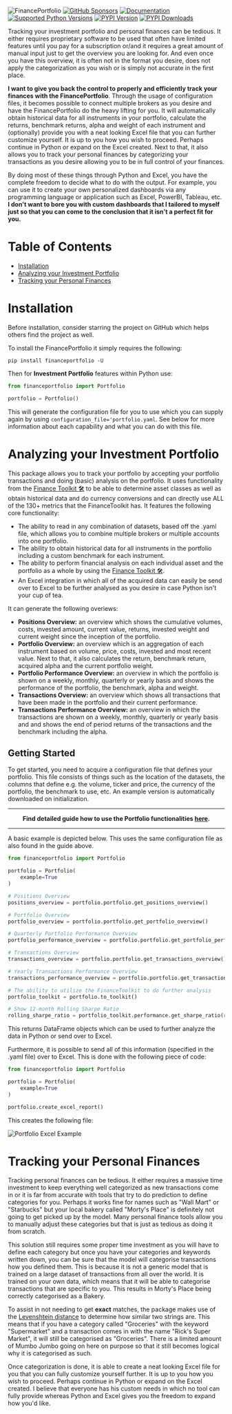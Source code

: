 ![FinancePortfolio](https://github.com/JerBouma/FinancePortfolio/assets/46355364/d3560ff3-1d2a-4ba2-a99d-dcf7b6ec2c5c)
[![GitHub Sponsors](https://img.shields.io/badge/Sponsor_this_Project-grey?logo=github)](https://github.com/sponsors/JerBouma)
[![Documentation](https://img.shields.io/badge/Documentation-grey?logo=readme)](https://www.jeroenbouma.com/projects/FinancePortfolio)
[![Supported Python Versions](https://img.shields.io/pypi/pyversions/FinancePortfolio)](https://pypi.org/project/FinancePortfolio/)
[![PYPI Version](https://img.shields.io/pypi/v/FinancePortfolio)](https://pypi.org/project/FinancePortfolio/)
[![PYPI Downloads](https://static.pepy.tech/badge/FinanceToolkit/month)](https://pepy.tech/project/FinancePortfolio)

Tracking your investment portfolio and personal finances can be tedious. It either requires proprietary software to be used that often have limited features until you pay for a subscription or/and it requires a great amount of manual input just to get the overview you are looking for. And even once you have this overview, it is often not in the format you desire, does not apply the categorization as you wish or is simply not accurate in the first place.

**I want to give you back the control to properly and efficiently track your finances with the FinancePortfolio**. Through the usage of configuration files, it becomes possible to connect multiple brokers as you desire and have the FinancePortfolio do the heavy lifting for you. It will automatically obtain historical data for all instruments in your portfolio, calculate the returns, benchmark returns, alpha and weight of each instrument and (optionally) provide you with a neat looking Excel file that you can further customize yourself. It is up to you how you wish to proceed. Perhaps continue in Python or expand on the Excel created. Next to that, it also allows you to track your personal finances by categorizing your transactions as you desire allowing you to be in full control of your finances.

By doing most of these things through Python and Excel, you have the complete freedom to decide what to do with the output. For example, you can use it to create your own personalized dashboards via any programming language or application such as Excel, PowerBI, Tableau, etc. **I don't want to bore you with custom dashboards that I tailored to myself just so that you can come to the conclusion that it isn't a perfect fit for you.**

# Table of Contents

- [Installation](#installation)
- [Analyzing your Investment Portfolio](#analyzing-your-investment-portfolio)
- [Tracking your Personal Finances](#tracking-your-personal-finances)


# Installation

Before installation, consider starring the project on GitHub which helps others find the project as well. 

To install the FinancePortfolio it simply requires the following:

```
pip install financeportfolio -U
```

Then for **Investment Portfolio** features within Python use:

```python
from financeportfolio import Portfolio

portfolio = Portfolio()
```

This will generate the configuration file for you to use which you can supply again by using `configuration_file='portfolio.yaml`. See below for more information about each capability and what you can do with this file.

# Analyzing your Investment Portfolio

This package allows you to track your portfolio by accepting your portfolio transactions and doing (basic) analysis on the portfolio. It uses functionality from the [Finance Toolkit 🛠️](https://github.com/JerBouma/FinanceToolkit) to be able to determine asset classes as well as obtain historical data and do currency conversions and can directly use ALL of the 130+ metrics that the FinanceToolkit has. It features the following core functionality:

- The ability to read in any combination of datasets, based off the .yaml file, which allows you to combine multiple brokers or multiple accounts into one portfolio.
- The ability to obtain historical data for all instruments in the portfolio including a custom benchmark for each instrument.
- The ability to perform financial analysis on each individual asset and the portfolio as a whole by using the [Finance Toolkit 🛠️](https://github.com/JerBouma/FinanceToolkit).
- An Excel integration in which all of the acquired data can easily be send over to Excel to be further analysed as you desire in case Python isn't your cup of tea. 

It can generate the following overiews:
- **Positions Overview:** an overview which shows the cumulative volumes, costs, invested amount, current value, returns, invested weight and current weight since the inception of the portfolio.
- **Portfolio Overview:** an overview which is an aggregation of each instrument based on volume, price, costs, invested and most recent value. Next to that, it also calculates the return, benchmark return, acquired alpha and the current portfolio weight.
- **Portfolio Performance Overview:** an overview in which the portfolio is shown on a weekly, monthly, quarterly or yearly basis and shows the performance of the portfolio, the benchmark, alpha and weight.
- **Transactions Overview:** an overview which shows all transactions that have been made in the portfolio and their current performance.
- **Transactions Performance Overview:** an overview in which the transactions are shown on a weekly, monthly, quarterly or yearly basis and and shows the end of period returns of the transactions and the benchmark including the alpha.

## Getting Started

To get started, you need to acquire a configuration file that defines your portfolio. This file consists of things such as the location of the datasets, the columns that define e.g. the volume, ticker and price, the currency of the portfolio, the benchmark to use, etc. An example version is automatically downloaded on initialization.

___ 

<b><div align="center">Find detailed guide how to use the Portfolio functionalities <a href="https://www.jeroenbouma.com/projects/financetoolkit">here</a>.</div></b>
___

A basic example is depicted below. This uses the same configuration file as also found in the guide above.

```python
from financeportfolio import Portfolio

portfolio = Portfolio(
    example=True
)

# Positions Overview
positions_overview = portfolio.portfolio.get_positions_overview()

# Portfolio Overview
portfolio_overview = portfolio.portfolio.get_portfolio_overview()

# Quarterly Portfolio Performance Overview
portfolio_performance_overview = portfolio.portfolio.get_portfolio_performance_overview(period='quarterly')

# Transactions Overview
transactions_overview = portfolio.portfolio.get_transactions_overview()

# Yearly Transactions Performance Overview
transactions_performance_overview = portfolio.portfolio.get_transactions_performance_overview(period='monthly')

# The ability to utilize the FinanceToolkit to do further analysis
portfolio_toolkit = portfolio.to_toolkit()

# Show 12-month Rolling Sharpe Ratio
rolling_sharpe_ratio = portfolio_toolkit.performance.get_sharpe_ratio(rolling=12, period='monthly')
```

This returns DataFrame objects which can be used to further analyze the data in Python or send over to Excel.

Furthermore, it is possible to send all of this information (specified in the .yaml file) over to Excel. This is done with the following piece of code:

```python
from financeportfolio import Portfolio

portfolio = Portfolio(
    example=True
)

portfolio.create_excel_report()
```

This creates the following file:

![Portfolio Excel Example](https://github.com/JerBouma/FinancePortfolio/assets/46355364/ffda33c2-b594-46af-9454-48db4205ff05)

# Tracking your Personal Finances

Tracking personal finances can be tedious. It either requires a massive time investment to keep everything well categorized as new transactions come in or it is far from accurate with tools that try to do prediction to define categories for you. Perhaps it works fine for names such as "Wall Mart" or "Starbucks" but your local bakery called "Morty's Place" is definitely not going to get picked up by the model. Many personal finance tools allow you to manually adjust these categories but that is just as tedious as doing it from scratch.

This solution still requires some proper time investment as you will have to define each category but once you have your categories and keywords written down, you can be sure that the model will categorise transactions how you defined them. This is because it is not a generic model that is trained on a large dataset of transactions from all over the world. It is trained on your own data, which means that it will be able to categorise transactions that are specific to you. This results in Morty's Place being correctly categorised as a Bakery.

To assist in not needing to get **exact** matches, the package makes use of the [Levenshtein distance](https://en.wikipedia.org/wiki/Levenshtein_distance) to determine how similar two strings are. This means that if you have a category called "Groceries" with the keyword "Supermarket" and a transaction comes in with the name "Rick's Super Market", it will still be categorised as "Groceries". There is a limited amount of Mumbo Jumbo going on here on purpose so that it still becomes logical why it is categorised as such.

Once categorization is done, it is able to create a neat looking Excel file for you that you can fully customize yourself further. It is up to you how you wish to proceed. Perhaps continue in Python or expand on the Excel created. I believe that everyone has his custom needs in which no tool can fully provide whereas Python and Excel gives you the freedom to expand how you'd like.
